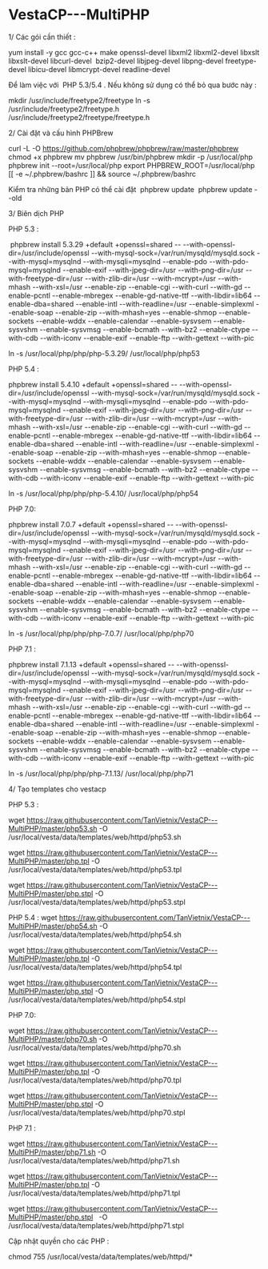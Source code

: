 # VestaCP---MultiPHP

1/ Các gói cần  thiết :

yum install -y gcc gcc-c++ make openssl-devel libxml2 libxml2-devel libxslt libxslt-devel libcurl-devel  bzip2-devel libjpeg-devel libpng-devel freetype-devel libicu-devel libmcrypt-devel  readline-devel 

Để làm việc với  PHP 5.3/5.4 . Nếu không sử dụng có thể bỏ qua bước này :

mkdir /usr/include/freetype2/freetype
ln -s /usr/include/freetype2/freetype.h /usr/include/freetype2/freetype/freetype.h

2/ Cài đặt và cấu hình PHPBrew

curl -L -O https://github.com/phpbrew/phpbrew/raw/master/phpbrew
chmod +x phpbrew
mv phpbrew /usr/bin/phpbrew
mkdir -p /usr/local/php
phpbrew init --root=/usr/local/php
export PHPBREW_ROOT=/usr/local/php
[[ -e ~/.phpbrew/bashrc ]] && source ~/.phpbrew/bashrc

Kiểm tra những bản PHP có thể cài đặt 
 phpbrew update
 phpbrew update --old

3/ Biên dịch PHP
 
PHP 5.3 : 

 phpbrew install 5.3.29  +default +openssl=shared -- --with-openssl-dir=/usr/include/openssl --with-mysql-sock=/var/run/mysqld/mysqld.sock --with-mysql=mysqlnd --with-mysqli=mysqlnd --enable-pdo --with-pdo-mysql=mysqlnd --enable-exif --with-jpeg-dir=/usr --with-png-dir=/usr --with-freetype-dir=/usr --with-zlib-dir=/usr --with-mcrypt=/usr --with-mhash --with-xsl=/usr --enable-zip --enable-cgi --with-curl --with-gd --enable-pcntl --enable-mbregex --enable-gd-native-ttf --with-libdir=lib64 --enable-dba=shared --enable-intl --with-readline=/usr --enable-simplexml \--enable-soap --enable-zip --with-mhash=yes --enable-shmop --enable-sockets --enable-wddx --enable-calendar --enable-sysvsem --enable-sysvshm --enable-sysvmsg --enable-bcmath --with-bz2 --enable-ctype --with-cdb --with-iconv --enable-exif --enable-ftp --with-gettext --with-pic

ln -s /usr/local/php/php/php-5.3.29/ /usr/local/php/php53

PHP 5.4 :

phpbrew install 5.4.10  +default +openssl=shared -- --with-openssl-dir=/usr/include/openssl --with-mysql-sock=/var/run/mysqld/mysqld.sock --with-mysql=mysqlnd --with-mysqli=mysqlnd --enable-pdo --with-pdo-mysql=mysqlnd --enable-exif --with-jpeg-dir=/usr --with-png-dir=/usr --with-freetype-dir=/usr --with-zlib-dir=/usr --with-mcrypt=/usr --with-mhash --with-xsl=/usr --enable-zip --enable-cgi --with-curl --with-gd --enable-pcntl --enable-mbregex --enable-gd-native-ttf --with-libdir=lib64 --enable-dba=shared --enable-intl --with-readline=/usr --enable-simplexml \--enable-soap --enable-zip --with-mhash=yes --enable-shmop --enable-sockets --enable-wddx --enable-calendar --enable-sysvsem --enable-sysvshm --enable-sysvmsg --enable-bcmath --with-bz2 --enable-ctype --with-cdb --with-iconv --enable-exif --enable-ftp --with-gettext --with-pic

 ln -s /usr/local/php/php/php-5.4.10/ /usr/local/php/php54

PHP 7.0:

phpbrew install 7.0.7  +default +openssl=shared -- --with-openssl-dir=/usr/include/openssl --with-mysql-sock=/var/run/mysqld/mysqld.sock --with-mysql=mysqlnd --with-mysqli=mysqlnd --enable-pdo --with-pdo-mysql=mysqlnd --enable-exif --with-jpeg-dir=/usr --with-png-dir=/usr --with-freetype-dir=/usr --with-zlib-dir=/usr --with-mcrypt=/usr --with-mhash --with-xsl=/usr --enable-zip --enable-cgi --with-curl --with-gd --enable-pcntl --enable-mbregex --enable-gd-native-ttf --with-libdir=lib64 --enable-dba=shared --enable-intl --with-readline=/usr --enable-simplexml \--enable-soap --enable-zip --with-mhash=yes --enable-shmop --enable-sockets --enable-wddx --enable-calendar --enable-sysvsem --enable-sysvshm --enable-sysvmsg --enable-bcmath --with-bz2 --enable-ctype --with-cdb --with-iconv --enable-exif --enable-ftp --with-gettext --with-pic

 ln -s /usr/local/php/php/php-7.0.7/ /usr/local/php/php70

PHP 7.1 :

phpbrew install 7.1.13  +default +openssl=shared -- --with-openssl-dir=/usr/include/openssl --with-mysql-sock=/var/run/mysqld/mysqld.sock --with-mysql=mysqlnd --with-mysqli=mysqlnd --enable-pdo --with-pdo-mysql=mysqlnd --enable-exif --with-jpeg-dir=/usr --with-png-dir=/usr --with-freetype-dir=/usr --with-zlib-dir=/usr --with-mcrypt=/usr --with-mhash --with-xsl=/usr --enable-zip --enable-cgi --with-curl --with-gd --enable-pcntl --enable-mbregex --enable-gd-native-ttf --with-libdir=lib64 --enable-dba=shared --enable-intl --with-readline=/usr --enable-simplexml \--enable-soap --enable-zip --with-mhash=yes --enable-shmop --enable-sockets --enable-wddx --enable-calendar --enable-sysvsem --enable-sysvshm --enable-sysvmsg --enable-bcmath --with-bz2 --enable-ctype --with-cdb --with-iconv --enable-exif --enable-ftp --with-gettext --with-pic

ln -s /usr/local/php/php/php-7.1.13/ /usr/local/php/php71

4/ Tạo templates cho vestacp

PHP 5.3 : 

wget https://raw.githubusercontent.com/TanVietnix/VestaCP---MultiPHP/master/php53.sh  -O /usr/local/vesta/data/templates/web/httpd/php53.sh 

wget https://raw.githubusercontent.com/TanVietnix/VestaCP---MultiPHP/master/php.tpl  -O /usr/local/vesta/data/templates/web/httpd/php53.tpl

wget https://raw.githubusercontent.com/TanVietnix/VestaCP---MultiPHP/master/php.stpl   -O /usr/local/vesta/data/templates/web/httpd/php53.stpl

PHP 5.4 : 
wget https://raw.githubusercontent.com/TanVietnix/VestaCP---MultiPHP/master/php54.sh  -O /usr/local/vesta/data/templates/web/httpd/php54.sh 

wget https://raw.githubusercontent.com/TanVietnix/VestaCP---MultiPHP/master/php.tpl  -O /usr/local/vesta/data/templates/web/httpd/php54.tpl

wget https://raw.githubusercontent.com/TanVietnix/VestaCP---MultiPHP/master/php.stpl   -O /usr/local/vesta/data/templates/web/httpd/php54.stpl

PHP 7.0:

wget https://raw.githubusercontent.com/TanVietnix/VestaCP---MultiPHP/master/php70.sh -O /usr/local/vesta/data/templates/web/httpd/php70.sh 

wget https://raw.githubusercontent.com/TanVietnix/VestaCP---MultiPHP/master/php.tpl  -O /usr/local/vesta/data/templates/web/httpd/php70.tpl

wget https://raw.githubusercontent.com/TanVietnix/VestaCP---MultiPHP/master/php.stpl   -O /usr/local/vesta/data/templates/web/httpd/php70.stpl
 
PHP 7.1 : 

wget https://raw.githubusercontent.com/TanVietnix/VestaCP---MultiPHP/master/php71.sh  -O /usr/local/vesta/data/templates/web/httpd/php71.sh

wget https://raw.githubusercontent.com/TanVietnix/VestaCP---MultiPHP/master/php.tpl  -O /usr/local/vesta/data/templates/web/httpd/php71.tpl

wget https://raw.githubusercontent.com/TanVietnix/VestaCP---MultiPHP/master/php.stpl   -O /usr/local/vesta/data/templates/web/httpd/php71.stpl


Cập nhật quyền cho các PHP :

 chmod 755 /usr/local/vesta/data/templates/web/httpd/*


